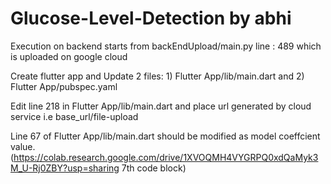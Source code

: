# Glucose-Level-Detection by abhi

Execution on backend starts from backEndUpload/main.py line : 489 which is uploaded on google cloud

Create flutter app and Update 2 files: 1) Flutter App/lib/main.dart and 2) Flutter App/pubspec.yaml

Edit line 218 in Flutter App/lib/main.dart and place url generated by cloud service i.e base_url/file-upload

Line 67 of Flutter App/lib/main.dart should be modified as model coeffcient value.(https://colab.research.google.com/drive/1XVOQMH4VYGRPQ0xdQaMyk3M_U-Rj0ZBY?usp=sharing  7th code block)
